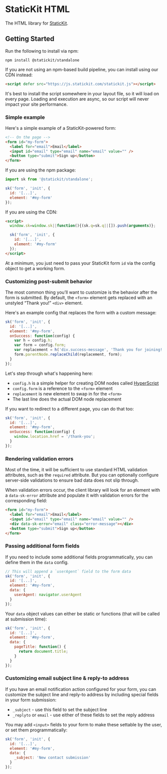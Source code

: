 # StaticKit HTML

The HTML library for [StaticKit](https://statickit.com).

## Getting Started

Run the following to install via npm:

```
npm install @statickit/standalone
```

If you are not using an npm-based build pipeline, you can install using our CDN instead:

```html
<script defer src="https://js.statickit.com/statickit.js"></script>
```

It's best to install the script somewhere in your layout file, so it will load on every page. Loading and execution are async, so our script will never impact your site performance.

### Simple example

Here's a simple example of a StaticKit-powered form:

```html
<!-- On the page -->
<form id="my-form">
  <label for="email">Email</label>
  <input id="email" type="email" name="email" value="" />
  <button type="submit">Sign up</button>
</form>
```

If you are using the npm package:

```js
import sk from '@statickit/standalone';

sk('form', 'init', {
  id: '[...]',
  element: '#my-form'
});
```

If you are using the CDN:

```html
<script>
  window.sk=window.sk||function(){(sk.q=sk.q||[]).push(arguments)};

  sk('form', 'init', {
    id: '[...]',
    element: '#my-form'
  });
</script>
```

At a minimum, you just need to pass your StaticKit form `id` via the config object to get a working form.

### Customizing post-submit behavior

The most common thing you’ll want to customize is the behavior after the form is submitted. By default, the `<form>` element gets replaced with an unstyled “Thank you!” `<div>` element.

Here's an example config that replaces the form with a custom message:

```js
sk('form', 'init', {
  id: '[...]',
  element: '#my-form',
  onSuccess: function(config) {
    var h = config.h;
    var form = config.form;
    var replacement = h('div.success-message', 'Thank you for joining!');
    form.parentNode.replaceChild(replacement, form);
  }
});
```

Let's step through what's happening here:

- `config.h` is a simple helper for creating DOM nodes called [HyperScript](https://github.com/hyperhype/hyperscript)
- `config.form` is a reference to the `<form>` element
- `replacement` is new element to swap in for the `<form>`
- The last line does the actual DOM node replacement

If you want to redirect to a different page, you can do that too:

```js
sk('form', 'init', {
  id: '[...]',
  element: '#my-form',
  onSuccess: function(config) {
    window.location.href = '/thank-you';
  }
});
```

### Rendering validation errors

Most of the time, it will be sufficient to use standard HTML validation attributes, such as the `required` attribute. But you can optionally configure server-side validations to ensure bad data does not slip through.

When validation errors occur, the client library will look for an element with a `data-sk-error` attribute and populate it with validation errors for the corresponding field:

```html
<form id="my-form">
  <label for="email">Email</label>
  <input id="email" type="email" name="email" value="" />
  <div data-sk-error="email" class="error-message"></div>
  <button type="submit">Sign up</button>
</form>
```

### Passing additional form fields

If you need to include some additional fields programmatically, you can define them in the `data` config.

```js
// This will append a `userAgent` field to the form data
sk('form', 'init', {
  id: '[...]',
  element: '#my-form',
  data: {
    userAgent: navigator.userAgent
  }
});
```

Your `data` object values can either be static or functions (that will be called at submission time):

```js
sk('form', 'init', {
  id: '[...]',
  element: '#my-form',
  data: {
    pageTitle: function() {
      return document.title;
    }
  }
});
```

### Customizing email subject line & reply-to address

If you have an email notification action configured for your form, you can customize the subject line and reply-to address by including special fields in your form submission:

- `_subject` - use this field to set the subject line
- `_replyto` or `email` - use either of these fields to set the reply address

You may add `<input>` fields to your form to make these settable by the user, or set them programmatically:

```js
sk('form', 'init', {
  id: '[...]',
  element: '#my-form',
  data: {
    _subject: 'New contact submission'
  }
});
```
